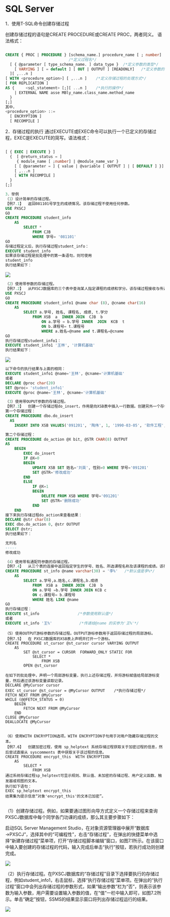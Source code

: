# SQL Server

1．使用T-SQL命令创建存储过程

创建存储过程的语句是CREATE PROCEDURE或CREATE PROC，两者同义。
语法格式：

```sql

CREATE { PROC | PROCEDURE } [schema_name.] procedure_name [ ; number] 	
							/*定义过程名*/
  [ { @parameter [ type_schema_name. ] data_type } 	/*定义参数的类型*/
    [ VARYING ] [ = default ] [ OUT | OUTPUT ] [READONLY]	/*定义参数的属性*/
  ][ ,...n ]
[ WITH <procedure_option>] [ ,...n ] 	/*定义存储过程的处理方式*/
[ FOR REPLICATION ] 
AS {	 <sql_statement> [;][ ...n ] 	/*执行的操作*/
	| EXTERNAL NAME asse MBly_name.class_name.method_name 
  }
[;]
其中，
<procedure_option> ::= 
  [ ENCRYPTION ]
  [ RECOMPILE ]

```

2．存储过程的执行
通过EXECUTE或EXEC命令可以执行一个已定义的存储过程，EXEC是EXECUTE的简写。语法格式：

```sql

[ { EXEC | EXECUTE } ]
  {  [ @return_status = ]
	 { module_name [ ;number] | @module_name_var } 
	[ [ @parameter = ] { value | @variable [ OUTPUT ] | [ DEFAULT ] }]
    [ ,...n ]
    [ WITH RECOMPILE ]
  }
[;]
```





```sql
3．举例
（1）设计简单的存储过程。
【例7.1】  返回081101号学生的成绩情况。该存储过程不使用任何参数。
USE PXSCJ
GO
CREATE PROCEDURE student_info
	AS
		SELECT *
			FROM CJB
			WHERE 学号= '081101'
GO
存储过程定义后，执行存储过程student_info：
EXECUTE student_info
如果该存储过程是批处理中的第一条语句，则可使用
student_info
执行结果如下：
```

![](https://img1.zlogs.net/20/20200117223801.png)

```sql
（2）使用带参数的存储过程。
【例7.2】  从PXSCJ数据库的三个表中查询某人指定课程的成绩和学分。该存储过程接收与传递参数精确匹配的值。
USE PXSCJ
GO
CREATE PROCEDURE student_info1 @name char (8), @cname char(16) 
	AS 
		SELECT a.学号, 姓名, 课程名, 成绩, t.学分
			FROM XSB  a  INNER JOIN  CJB  b
				ON a.学号 = b.学号 INNER  JOIN  KCB  t
				ON b.课程号= t.课程号 
				WHERE a.姓名=@name and t.课程名=@cname
GO
执行存储过程student_info1：
EXECUTE student_info1 '王林', '计算机基础'
执行结果如下：


```

![](https://img1.zlogs.net/20/20200117223802.png)

```sql
以下命令的执行结果与上面的相同：
EXECUTE student_info1 @name='王林', @cname='计算机基础'
或者
DECLARE @proc char(20)
SET @proc= 'student_info1'
EXECUTE @proc @name='王林', @cname='计算机基础'

```



```sql
（3）使用带OUPUT参数的存储过程。
【例7.3】  创建一个存储过程do_insert，作用是向XSB表中插入一行数据。创建另外一个存储过程do_action，在其中调用第一个存储过程，并根据条件处理该行数据，处理后输出相应的信息。
第一个存储过程：
CREATE PROCEDURE dbo.do_insert
  AS
	INSERT INTO XSB VALUES('091201', '陶伟', 1, '1990-03-05', '软件工程',50, NULL);

第二个存储过程：
CREATE PROCEDURE do_action @X bit, @STR CHAR(8) OUTPUT
AS
	BEGIN 
		EXEC do_insert
		IF @X=0
		BEGIN
			UPDATE XSB SET 姓名='刘英', 性别=0 WHERE 学号='091201'
			SET @STR='修改成功'
		END
		ELSE
			IF @X=1
			BEGIN
				DELETE FROM XSB WHERE 学号='091201'
				SET @STR='删除成功'
			END
	END
接下来执行存储过程do_action来查看结果：
DECLARE @str char(8)
EXEC dbo.do_action 0, @str OUTPUT
SELECT @str;
执行结果如下：

无列名
-----
修改成功

```





```sql
（4）使用带有通配符参数的存储过程。
【例7.4】  从三个表的连接中返回指定学生的学号、姓名、所选课程名称及该课程的成绩。该存储过程在参数中使用了模式匹配，如果没有提供参数，则使用预设的默认值。
CREATE PROCEDURE st_info @name varchar(30) = '李%'	/*默认值是李%*/
	AS 
		SELECT a.学号,a.姓名,c.课程名,b.成绩
			FROM  XSB a  INNER JOIN  CJB  b
			ON a.学号 =b.学号 INNER JOIN KCB c
			ON c.课程号= b.课程号 
			WHERE 姓名 LIKE @name
GO 
执行存储过程：
EXECUTE st_info      			/*参数使用默认值*/
或者
EXECUTE st_info '王%'   			/*传递给@name 的实参为'王%'*/


```



```
（5）使用OUTPUT游标参数的存储过程。OUTPUT游标参数用于返回存储过程的局部游标。
【例7.5】  在 PXSCJ数据库的XSB表上声明并打开一个游标。
CREATE PROCEDURE st_cursor @st_cursor cursor VARYING OUTPUT
	AS
		SET @st_cursor = CURSOR  FORWARD_ONLY STATIC FOR
			SELECT *		
				FROM XSB
		OPEN @st_cursor

在如下的批处理中，声明一个局部游标变量，执行上述存储过程，并将游标赋值给局部游标变量，然后通过该游标变量读取记录。
DECLARE @MyCursor cursor
EXEC st_cursor @st_cursor = @MyCursor OUTPUT	/*执行存储过程*/
FETCH NEXT FROM @MyCursor
WHILE (@@FETCH_STATUS = 0)
	BEGIN
		FETCH NEXT FROM @MyCursor
	END
CLOSE @MyCursor
DEALLOCATE @MyCursor


```



```
（6）使用WITH ENCRYPTION选项。WITH ENCRYPTION子句用于对用户隐藏存储过程的文本。
【例7.6】  创建加密过程，使用 sp_helptext 系统存储过程获取关于加密过程的信息，然后尝试直接从 syscomments 表中获取关于该过程的信息。
CREATE PROCEDURE encrypt_this  WITH ENCRYPTION
	AS
		SELECT * 
			FROM XSB
通过系统存储过程sp_helptext可显示规则、默认值、未加密的存储过程、用户定义函数、触发器或视图的文本。
执行如下语句：
EXEC sp_helptext encrypt_this
结果集为提示信息“对象'encrypt_this'的文本已加密”。


```





（1）创建存储过程。例如，如果要通过图形向导方式定义一个存储过程来查询PXSCJ数据库中每个同学各门功课的成绩，那么其主要步骤如下：

启动SQL Server Management Studio，在对象资源管理器中展开“数据库→PXSCJ”，选择其中的“可编程性”，右击“存储过程”，在弹出的快捷菜单中选择“新建存储过程”菜单项，打开“存储过程脚本编辑”窗口，如图7.1所示。在该窗口中输入要创建的存储过程的代码，输入完成后单击“执行”按钮，若执行成功则创建完成。

![](https://img1.zlogs.net/20/20200117223803.png)





（2）执行存储过程。在PXSCJ数据库的“存储过程”目录下选择要执行的存储过程，例如student_info1，右击鼠标，选择“执行存储过程”菜单项。在弹出的“执行过程”窗口中会列出存储过程的参数形式，如果“输出参数”栏为“否”，则表示该参数为输入参数，用户需要设置输入参数的值，在“值”一栏中输入即可，如图7.2所示。单击“确定”按钮，SSMS的结果显示窗口将列出存储过程运行的结果。



![](https://img1.zlogs.net/20/20200117223804.png)









